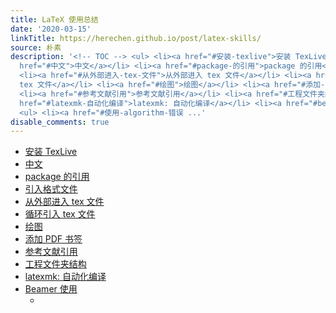 ```yaml
---
title: LaTeX 使用总结
date: '2020-03-15'
linkTitle: https://herechen.github.io/post/latex-skills/
source: 朴素
description: '<!-- TOC --> <ul> <li><a href="#安装-texlive">安装 TexLive</a></li> <li><a
  href="#中文">中文</a></li> <li><a href="#package-的引用">package 的引用</a></li> <li><a href="#引入格式文件">引入格式文件</a></li>
  <li><a href="#从外部进入-tex-文件">从外部进入 tex 文件</a></li> <li><a href="#循环引入-tex-文件">循环引入
  tex 文件</a></li> <li><a href="#绘图">绘图</a></li> <li><a href="#添加-pdf-书签">添加 PDF 书签</a></li>
  <li><a href="#参考文献引用">参考文献引用</a></li> <li><a href="#工程文件夹结构">工程文件夹结构</a></li> <li><a
  href="#latexmk-自动化编译">latexmk: 自动化编译</a></li> <li><a href="#beamer-使用">Beamer 使用</a>
  <ul> <li><a href="#使用-algorithm-错误 ...'
disable_comments: true
---
```

<!-- TOC --> <ul> <li><a href="#安装-texlive">安装 TexLive</a></li> <li><a href="#中文">中文</a></li> <li><a href="#package-的引用">package 的引用</a></li> <li><a href="#引入格式文件">引入格式文件</a></li> <li><a href="#从外部进入-tex-文件">从外部进入 tex 文件</a></li> <li><a href="#循环引入-tex-文件">循环引入 tex 文件</a></li> <li><a href="#绘图">绘图</a></li> <li><a href="#添加-pdf-书签">添加 PDF 书签</a></li> <li><a href="#参考文献引用">参考文献引用</a></li> <li><a href="#工程文件夹结构">工程文件夹结构</a></li> <li><a href="#latexmk-自动化编译">latexmk: 自动化编译</a></li> <li><a href="#beamer-使用">Beamer 使用</a> <ul> <li><a href="#使用-algorithm-错误 ...